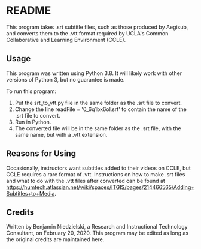 # README #

This program takes .srt subtitle files, such as those produced by Aegisub, and converts them to the .vtt format required by UCLA's Common Collaborative and Learning Environment (CCLE).

## Usage ##
This program was written using Python 3.8.  It will likely work with other versions of Python 3, but no guarantee is made.

To run this program:
1. Put the srt_to_vtt.py file in the same folder as the .srt file to convert.
2. Change the line readFile = '0_6q1bx6ol.srt' to contain the name of the .srt file to convert.
3. Run in Python.
4. The converted file will be in the same folder as the .srt file, with the same name, but with a .vtt extension.

## Reasons for Using ##
Occasionally, instructors want subtitles added to their videos on CCLE, but CCLE requires a rare format of .vtt.  Instructions on how to make .srt files and what to do with the .vtt files after converted can be found at https://humtech.atlassian.net/wiki/spaces/ITGIS/pages/214466565/Adding+Subtitles+to+Media.

## Credits ##

Written by Benjamin Niedzielski, a Research and Instructional Technology Consultant, on February 20, 2020.
This program may be edited as long as the original credits are maintained here.
